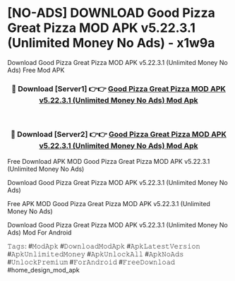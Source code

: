 # [NO-ADS] DOWNLOAD Good Pizza Great Pizza MOD APK v5.22.3.1 (Unlimited Money No Ads) - x1w9a
Download Good Pizza Great Pizza MOD APK v5.22.3.1 (Unlimited Money No Ads) Free Mod APK

<div align="center">
<h3>🔴 Download [Server1] 👉👉 <a href="https://apk-comot.site?title=Good_Pizza_Great_Pizza_MOD_APK_v5.22.3.1_(Unlimited_Money_No_Ads)">Good Pizza Great Pizza MOD APK v5.22.3.1 (Unlimited Money No Ads) Mod Apk</a></h3><br>

<h3>🔴 Download [Server2] 👉👉 <a href="https://apk-comot.site?title=Good_Pizza_Great_Pizza_MOD_APK_v5.22.3.1_(Unlimited_Money_No_Ads)">Good Pizza Great Pizza MOD APK v5.22.3.1 (Unlimited Money No Ads) Mod Apk</a></h3>
</div>


Free Download APK MOD Good Pizza Great Pizza MOD APK v5.22.3.1 (Unlimited Money No Ads)

Download Good Pizza Great Pizza MOD APK v5.22.3.1 (Unlimited Money No Ads) 

Free APK MOD Good Pizza Great Pizza MOD APK v5.22.3.1 (Unlimited Money No Ads) 

Download Good Pizza Great Pizza MOD APK v5.22.3.1 (Unlimited Money No Ads) Mod For Android

𝚃𝚊𝚐𝚜: #𝙼𝚘𝚍𝙰𝚙𝚔 #𝙳𝚘𝚠𝚗𝚕𝚘𝚊𝚍𝙼𝚘𝚍𝙰𝚙𝚔 #𝙰𝚙𝚔𝙻𝚊𝚝𝚎𝚜𝚝𝚅𝚎𝚛𝚜𝚒𝚘𝚗 #𝙰𝚙𝚔𝚄𝚗𝚕𝚒𝚖𝚒𝚝𝚎𝚍𝙼𝚘𝚗𝚎𝚢 #𝙰𝚙𝚔𝚄𝚗𝚕𝚘𝚌𝚔𝙰𝚕𝚕 #𝙰𝚙𝚔𝙽𝚘𝙰𝚍𝚜 #𝚄𝚗𝚕𝚘𝚌𝚔𝙿𝚛𝚎𝚖𝚒𝚞𝚖 #𝙵𝚘𝚛𝙰𝚗𝚍𝚛𝚘𝚒𝚍 #𝙵𝚛𝚎𝚎𝙳𝚘𝚠𝚗𝚕𝚘𝚊𝚍 #home_design_mod_apk